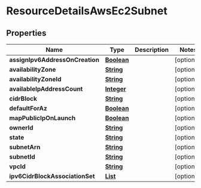 

# ResourceDetailsAwsEc2Subnet


## Properties

| Name | Type | Description | Notes |
|------------ | ------------- | ------------- | -------------|
|**assignIpv6AddressOnCreation** | [**Boolean**](Boolean.md) |  |  [optional] |
|**availabilityZone** | [**String**](String.md) |  |  [optional] |
|**availabilityZoneId** | [**String**](String.md) |  |  [optional] |
|**availableIpAddressCount** | [**Integer**](Integer.md) |  |  [optional] |
|**cidrBlock** | [**String**](String.md) |  |  [optional] |
|**defaultForAz** | [**Boolean**](Boolean.md) |  |  [optional] |
|**mapPublicIpOnLaunch** | [**Boolean**](Boolean.md) |  |  [optional] |
|**ownerId** | [**String**](String.md) |  |  [optional] |
|**state** | [**String**](String.md) |  |  [optional] |
|**subnetArn** | [**String**](String.md) |  |  [optional] |
|**subnetId** | [**String**](String.md) |  |  [optional] |
|**vpcId** | [**String**](String.md) |  |  [optional] |
|**ipv6CidrBlockAssociationSet** | [**List**](List.md) |  |  [optional] |



